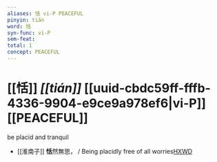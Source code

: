 ```yaml
---
aliases: 恬 vi-P PEACEFUL
pinyin: tián
word: 恬
syn-func: vi-P
sem-feat: 
total: 1
concept: PEACEFUL 
---
```

# [[恬]] *[[tián]]*  [[uuid-cbdc59ff-fffb-4336-9904-e9ce9a978ef6|vi-P]] [[PEACEFUL]]
be placid and tranquil
 - [[淮南子]] **恬**然無思， / Being placidly free of all worries[HXWD](https://hxwd.org/textview.html?location=KR3j0010_tls_001-4a.20)